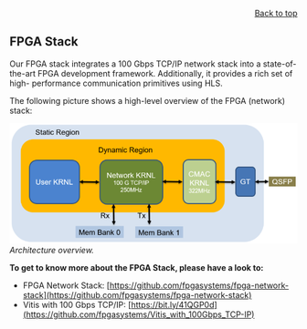 <div id="readme" class="Box-body readme blob js-code-block-container">
<article class="markdown-body entry-content p-3 p-md-6" itemprop="text">
<p align="right">
<a href="https://github.com/fpgasystems/hacc-platform#--hardware-acceleration-platform">Back to top</a>
</p>

## FPGA Stack

Our FPGA stack integrates a 100 Gbps TCP/IP network stack into a state-of-the-art FPGA development framework. Additionally, it provides a rich set of high- performance communication primitives using HLS.

The following picture shows a high-level overview of the FPGA (network) stack:

![Architecture overview.](./imgs/fpga-stack.png "Architecture overview.")
*Architecture overview.*

**To get to know more about the FPGA Stack, please have a look to:**

* FPGA Network Stack: [https://github.com/fpgasystems/fpga-network-stack](https://github.com/fpgasystems/fpga-network-stack)
* Vitis with 100 Gbps TCP/IP: [https://bit.ly/41QGP0d](https://github.com/fpgasystems/Vitis_with_100Gbps_TCP-IP)
